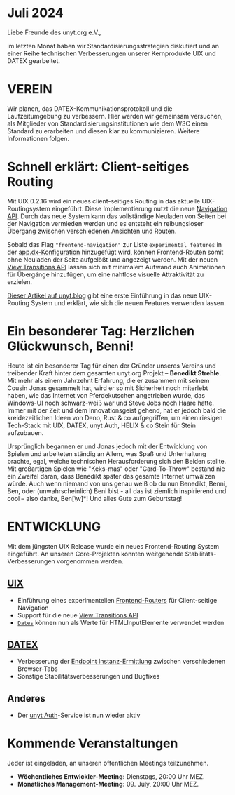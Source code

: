 # Juli 2024

Liebe Freunde des unyt.org e.V.,

im letzten Monat haben wir Standardisierungsstrategien diskutiert und an einer Reihe technischen Verbesserungen unserer Kernprodukte UIX und DATEX gearbeitet.

# VEREIN

Wir planen, das DATEX-Kommunikationsprotokoll und die Laufzeitumgebung zu verbessern. Hier werden wir gemeinsam versuchen, als Mitglieder von Standardisierungsinstitutionen wie dem W3C einen Standard zu erarbeiten und diesen klar zu kommunizieren. Weitere Informationen folgen.

# Schnell erklärt: Client-seitiges Routing
Mit UIX 0.2.16 wird ein neues client-seitiges Routing in das aktuelle UIX-Routingsystem eingeführt. Diese Implementierung nutzt die neue [Navigation API](https://developer.mozilla.org/en-US/docs/Web/API/Navigation). Durch das neue System kann das vollständige Neuladen von Seiten bei der Navigation vermieden werden und es entsteht ein reibungsloser Übergang zwischen verschiedenen Ansichten und Routen.

Sobald das Flag `"frontend-navigation"` zur Liste `experimental_features` in der [app.dx-Konfiguration](https://docs.unyt.org/manual/uix/configuration#experimental-features) hinzugefügt wird, können Frontend-Routen somit ohne Neuladen der Seite aufgelößt und angezeigt werden. Mit der neuen [View Transitions API](https://developer.mozilla.org/en-US/docs/Web/API/View_Transitions_API) lassen sich mit minimalem Aufwand auch Animationen für Übergänge hinzufügen, um eine nahtlose visuelle Attraktivität zu erzielen.

[Dieser Artikel auf unyt.blog](https://unyt.blog/article/2024-07-07-client-side-routing-for-web-apps-with-uix) gibt eine erste Einführung in das neue UIX-Routing System und erklärt, wie sich die neuen Features verwenden lassen.

# Ein besonderer Tag: Herzlichen Glückwunsch, Benni!
Heute ist ein besonderer Tag für einen der Gründer unseres Vereins und treibender Kraft hinter dem gesamten unyt.org Projekt – **Benedikt Strehle**. Mit mehr als einem Jahrzehnt Erfahrung, die er zusammen mit seinem Cousin Jonas gesammelt hat, wird er so mit Sicherheit noch miterlebt haben, wie das Internet von Pferdekutschen angetrieben wurde, das Windows-UI noch schwarz-weiß war und Steve Jobs noch Haare hatte. Immer mit der Zeit und dem Innovationsgeist gehend, hat er jedoch bald die kreidezeitlichen Ideen von Deno, Rust & co aufgegriffen, um einen riesigen Tech-Stack mit UIX, DATEX, unyt Auth, HELIX & co Stein für Stein aufzubauen.

Ursprünglich begannen er und Jonas jedoch mit der Entwicklung von Spielen und arbeiteten ständig an Allem, was Spaß und Unterhaltung brachte, egal, welche technischen Herausforderung sich den Beiden stellte. Mit großartigen Spielen wie "Keks-mas" oder "Card-To-Throw" bestand nie ein Zweifel daran, dass Benedikt später das gesamte Internet umwälzen würde. Auch wenn niemand von uns genau weiß ob du nun Benedikt, Benni, Ben, oder (unwahrscheinlich) Beni bist - all das ist ziemlich inspirierend und cool – also danke, Ben[\w]*! Und alles Gute zum Geburtstag!

# ENTWICKLUNG
Mit dem jüngsten UIX Release wurde ein neues Frontend-Routing System eingeführt. An unseren Core-Projekten konnten weitgehende Stabilitäts-Verbesserungen vorgenommen werden.

## [UIX](https://github.com/unyt-org/uix/pulls?q=is:closed%20created:%3E=2024-06-01)
* Einführung eines experimentellen [Frontend-Routers](https://github.com/unyt-org/uix/pull/160) für Client-seitige Navigation
* Support für die neue [View Transitions API](https://docs.unyt.org/manual/uix/configuration#experimental-features)
* [`Dates`](https://github.com/unyt-org/uix/issues/154) können nun als Werte für HTMLInputElemente verwendet werden

## [DATEX](https://github.com/unyt-org/datex-core-js-legacy/pulls?q=is:closed%20created:%3E=2024-06-01)
* Verbesserung der [Endpoint Instanz-Ermittlung](https://github.com/unyt-org/datex-core-js-legacy/pull/116) zwischen verschiedenen Browser-Tabs
* Sonstige Stabilitätsverbesserungen und Bugfixes

## Anderes
* Der [unyt Auth](https://auth.unyt.org)-Service ist nun wieder aktiv

# Kommende Veranstaltungen

Jeder ist eingeladen, an unseren öffentlichen Meetings teilzunehmen.

* **Wöchentliches Entwickler-Meeting:** Dienstags, 20:00 Uhr MEZ.
* **Monatliches Management-Meeting:** 09. July, 20:00 Uhr MEZ.
